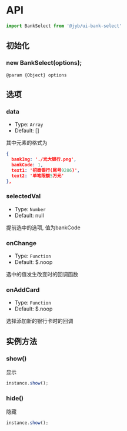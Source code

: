 # API

```javascript
import BankSelect from '@jyb/ui-bank-select'
```

## 初始化

### new BankSelect(options);

```jsdoc
@param {Object} options
```

## 选项

### data
- Type: `Array`
- Default: []

其中元素的格式为
```json
{
  bankImg: './光大银行.png',
  bankCode: 1,
  text1: '招商银行(尾号9286)',
  text2: '单笔限额5万元'
},
```

### selectedVal
- Type: `Number`
- Default: null 

提前选中的选项, 值为bankCode

### onChange
- Type: `Function`
- Default: $.noop

选中的值发生改变时的回调函数

### onAddCard
- Type: `Function`
- Default: $.noop

选择添加新的银行卡时的回调

## 实例方法

### show()

显示

```javascript
instance.show();
```

### hide()

隐藏

```javascript
instance.show();
```